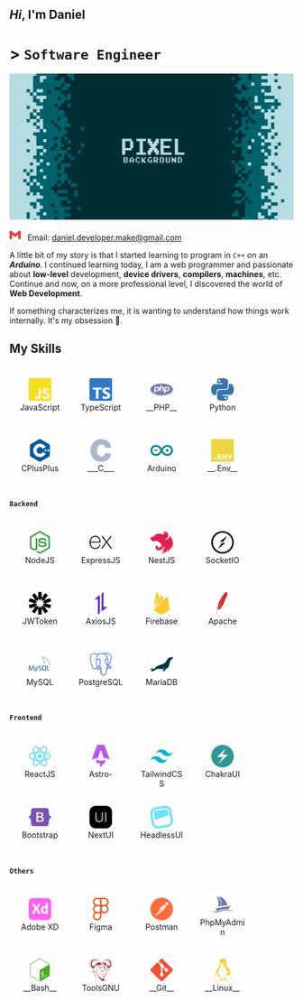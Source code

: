 ## _Hi_, **I'm Daniel**

# > `Software Engineer`

![Background](/sl_082120_34200_12.jpg)

<img 
  src="./langs/gmail-color.svg" 
  width="20px" style="margin-right: 8px;" 
/>
Email: daniel.developer.make@gmail.com

A little bit of my story is that I started learning to program in `C++` on an **_Arduino_**. I continued learning today, I am a web programmer and passionate about **low-level** development, **device drivers**, **compilers**, **machines**, etc. Continue and now, on a more professional level, I discovered the world of **Web Development**.

If something characterizes me, it is wanting to understand how things work internally. It's my obsession 🫡.

## **My Skills**

<div style="display: flex;">

  <div 
    style="background-color: #fff1; width: 80px; height: 80px; border-radius: 6px; text-align: center; padding: 8px; margin: 6px;"
  >
	  <img 
      src="./langs/javascript-color.svg" 
      width="40px" style="margin-top: 8px;" 
    />
	  JavaScript
  </div>

  <div 
    style="background-color: #fff1; width: 80px; height: 80px; border-radius: 6px; text-align: center; padding: 8px; margin: 6px;"
  >
	  <img 
      src="./langs/typescript-color.svg" 
      width="40px" style="margin-top: 8px;" 
    />
    TypeScript
  </div>

  <div 
    style="background-color: #fff1; width: 80px; height: 80px; border-radius: 6px; text-align: center; padding: 8px; margin: 6px;"
  >
	  <img 
      src="./langs/php-color.svg" 
      width="40px" style="margin-top: 8px;" 
    />
	  __PHP__
  </div>

  <div 
    style="background-color: #fff1; width: 80px; height: 80px; border-radius: 6px; text-align: center; padding: 8px; margin: 6px;"
  >
	  <img 
      src="./langs/python-color.svg" 
      width="40px" style="margin-top: 8px;" 
    />
	  Python
  </div>

</div>

<div style="display: flex;">

  <div 
    style="background-color: #fff1; width: 80px; height: 80px; border-radius: 6px; text-align: center; padding: 8px; margin: 6px;"
  >
	  <img 
      src="./langs/cplusplus-color.svg" 
      width="40px" style="margin-top: 8px;" 
    />
	  CPlusPlus
  </div>

  <div 
    style="background-color: #fff1; width: 80px; height: 80px; border-radius: 6px; text-align: center; padding: 8px; margin: 6px;"
  >
	  <img 
      src="./langs/c-color.svg" 
      width="40px" style="margin-top: 8px;" 
    />
    ___C___
  </div>

  <div 
    style="background-color: #fff1; width: 80px; height: 80px; border-radius: 6px; text-align: center; padding: 8px; margin: 6px;"
  >
	  <img 
      src="./langs/arduino-color.svg" 
      width="40px" style="margin-top: 8px;" 
    />
	  Arduino
  </div>

  <div 
    style="background-color: #fff1; width: 80px; height: 80px; border-radius: 6px; text-align: center; padding: 8px; margin: 6px;"
  >
	  <img 
      src="./langs/dotenv-color.svg" 
      width="40px" style="margin-top: 8px;" 
    />
	  __.Env__
  </div>

</div>

#### `Backend`

<div style="display: flex;">

  <div 
    style="background-color: #fff1; width: 80px; height: 80px; border-radius: 6px; text-align: center; padding: 8px; margin: 6px;"
  >
	  <img 
      src="./langs/nodedotjs-color.svg" 
      width="40px" style="margin-top: 8px;" 
    />
	  NodeJS
  </div>

  <div 
    style="background-color: #fff1; width: 80px; height: 80px; border-radius: 6px; text-align: center; padding: 8px; margin: 6px;"
  >
	  <img 
      src="./langs/express-color.svg" 
      width="40px" style="margin-top: 8px;" 
    />
	  ExpressJS
  </div>

  <div 
    style="background-color: #fff1; width: 80px; height: 80px; border-radius: 6px; text-align: center; padding: 8px; margin: 6px;"
  >
	  <img 
      src="./langs/nestjs-color.svg" 
      width="40px" style="margin-top: 8px;" 
    />
	  NestJS
  </div>

  <div 
    style="background-color: #fff1; width: 80px; height: 80px; border-radius: 6px; text-align: center; padding: 8px; margin: 6px;"
  >
	  <img 
      src="./langs/socketdotio-color.svg" 
      width="40px" style="margin-top: 8px;" 
    />
	  SocketIO
  </div>

</div>

<div style="display: flex;">

  <div 
    style="background-color: #fff1; width: 80px; height: 80px; border-radius: 6px; text-align: center; padding: 8px; margin: 6px;"
  >
	  <img 
      src="./langs/jsonwebtokens-color.svg" 
      width="40px" style="margin-top: 8px;" 
    />
	  JWToken
  </div>

  <div 
    style="background-color: #fff1; width: 80px; height: 80px; border-radius: 6px; text-align: center; padding: 8px; margin: 6px;"
  >
	  <img 
      src="./langs/axios-color.svg" 
      width="40px" style="margin-top: 8px;" 
    />
    AxiosJS
  </div>

  <div 
    style="background-color: #fff1; width: 80px; height: 80px; border-radius: 6px; text-align: center; padding: 8px; margin: 6px;"
  >
	  <img 
      src="./langs/firebase-color.svg" 
      width="40px" style="margin-top: 8px;" 
    />
	  Firebase
  </div>

  <div 
    style="background-color: #fff1; width: 80px; height: 80px; border-radius: 6px; text-align: center; padding: 8px; margin: 6px;"
  >
	  <img 
      src="./langs/apache-color.svg" 
      width="40px" style="margin-top: 8px;" 
    />
	  Apache
  </div>

</div>

<div style="display: flex;">

  <div 
    style="background-color: #fff1; width: 80px; height: 80px; border-radius: 6px; text-align: center; padding: 8px; margin: 6px;"
  >
	  <img 
      src="./langs/mysql-color.svg" 
      width="40px" style="margin-top: 8px;" 
    />
	  MySQL
  </div>

  <div 
    style="background-color: #fff1; width: 80px; height: 80px; border-radius: 6px; text-align: center; padding: 8px; margin: 6px;"
  >
	  <img 
      src="./langs/postgresql-color.svg" 
      width="40px" style="margin-top: 8px;" 
    />
    PostgreSQL
  </div>

  <div 
    style="background-color: #fff1; width: 80px; height: 80px; border-radius: 6px; text-align: center; padding: 8px; margin: 6px;"
  >
	  <img 
      src="./langs/mariadb-color.svg" 
      width="40px" style="margin-top: 8px;" 
    />
	  MariaDB
  </div>

</div>

#### `Frontend`

<div style="display: flex;">

  <div 
    style="background-color: #fff1; width: 80px; height: 80px; border-radius: 6px; text-align: center; padding: 8px; margin: 6px;"
  >
	  <img 
      src="./langs/react-color.svg" 
      width="40px" style="margin-top: 8px;" 
    />
	  ReactJS
  </div>

  <div 
    style="background-color: #fff1; width: 80px; height: 80px; border-radius: 6px; text-align: center; padding: 8px; margin: 6px;"
  >
	  <img 
      src="./langs/astro-color.svg" 
      width="40px" style="margin-top: 8px;" 
    />
	  Astro-
  </div>

  <div 
    style="background-color: #fff1; width: 80px; height: 80px; border-radius: 6px; text-align: center; padding: 8px; margin: 6px;"
  >
	  <img 
      src="./langs/tailwindcss-color.svg" 
      width="40px" style="margin-top: 8px;" 
    />
	  TailwindCSS
  </div>

  <div 
    style="background-color: #fff1; width: 80px; height: 80px; border-radius: 6px; text-align: center; padding: 8px; margin: 6px;"
  >
	  <img 
      src="./langs/chakraui-color.svg" 
      width="40px" style="margin-top: 8px;" 
    />
	  ChakraUI
  </div>

</div>

<div style="display: flex;">

  <div 
    style="background-color: #fff1; width: 80px; height: 80px; border-radius: 6px; text-align: center; padding: 8px; margin: 6px;"
  >
	  <img 
      src="./langs/bootstrap-color.svg" 
      width="40px" style="margin-top: 8px;" 
    />
	  Bootstrap
  </div>

  <div 
    style="background-color: #fff1; width: 80px; height: 80px; border-radius: 6px; text-align: center; padding: 8px; margin: 6px;"
  >
	  <img 
      src="./langs/nextui-color.svg" 
      width="40px" style="margin-top: 8px;" 
    />
	  NextUI
  </div>

  <div 
    style="background-color: #fff1; width: 80px; height: 80px; border-radius: 6px; text-align: center; padding: 8px; margin: 6px;"
  >
	  <img 
      src="./langs/headlessui-color.svg" 
      width="40px" style="margin-top: 8px;" 
    />
	  HeadlessUI
  </div>

</div>

#### `Others`

<div style="display: flex;">

  <div 
    style="background-color: #fff1; width: 80px; height: 80px; border-radius: 6px; text-align: center; padding: 8px; margin: 6px;"
  >
	  <img 
      src="./langs/adobexd-color.svg" 
      width="40px" style="margin-top: 8px;" 
    />
	  Adobe XD
  </div>

  <div 
    style="background-color: #fff1; width: 80px; height: 80px; border-radius: 6px; text-align: center; padding: 8px; margin: 6px;"
  >
	  <img 
      src="./langs/figma-color.svg" 
      width="40px" style="margin-top: 8px;" 
    />
	  Figma
  </div>

  <div 
    style="background-color: #fff1; width: 80px; height: 80px; border-radius: 6px; text-align: center; padding: 8px; margin: 6px;"
  >
	  <img 
      src="./langs/postman-color.svg" 
      width="40px" style="margin-top: 8px;" 
    />
	  Postman
  </div>

  <div 
    style="background-color: #fff1; width: 80px; height: 80px; border-radius: 6px; text-align: center; padding: 8px; margin: 6px;"
  >
	  <img 
      src="./langs/phpmyadmin-color.svg" 
      width="40px" style="margin-top: 0px;" 
    />
	  PhpMyAdmin
  </div>

</div>

<div style="display: flex;">

  <div 
    style="background-color: #fff1; width: 80px; height: 80px; border-radius: 6px; text-align: center; padding: 8px; margin: 6px;"
  >
	  <img 
      src="./langs/gnubash-color.svg" 
      width="40px" style="margin-top: 8px;" 
    />
	  __Bash__
  </div>

  <div 
    style="background-color: #fff1; width: 80px; height: 80px; border-radius: 6px; text-align: center; padding: 8px; margin: 6px;"
  >
	  <img 
      src="./langs/gnu-color.svg" 
      width="40px" style="margin-top: 8px;" 
    />
	  ToolsGNU
  </div>

  <div 
    style="background-color: #fff1; width: 80px; height: 80px; border-radius: 6px; text-align: center; padding: 8px; margin: 6px;"
  >
	  <img 
      src="./langs/git-color.svg" 
      width="40px" style="margin-top: 8px;" 
    />
	  __Git__
  </div>

  <div 
    style="background-color: #fff1; width: 80px; height: 80px; border-radius: 6px; text-align: center; padding: 8px; margin: 6px;"
  >
	  <img 
      src="./langs/linux-color.svg" 
      width="40px" style="margin-top: 8px;" 
    />
	  __Linux__
  </div>

</div>